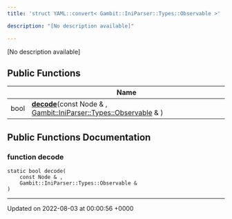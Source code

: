 ```yaml
---
title: 'struct YAML::convert< Gambit::IniParser::Types::Observable >'

description: "[No description available]"

---
```









[No description available]

## Public Functions

|                | Name           |
| -------------- | -------------- |
| bool | **[decode](/documentation/code/darkbit_development/classes/structyaml_1_1convert_3_01gambit_1_1iniparser_1_1types_1_1observable_01_4/#function-decode)**(const Node & , [Gambit::IniParser::Types::Observable](/documentation/code/darkbit_development/classes/structgambit_1_1iniparser_1_1types_1_1observable/) & ) |

## Public Functions Documentation

### function decode

```
static bool decode(
    const Node & ,
    Gambit::IniParser::Types::Observable & 
)
```


-------------------------------

Updated on 2022-08-03 at 00:00:56 +0000